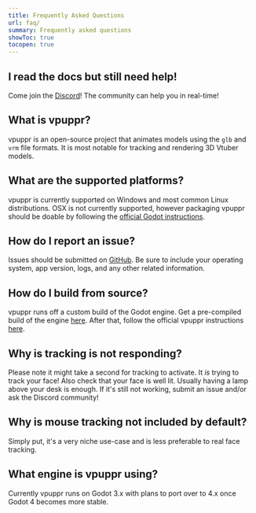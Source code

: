 ```yaml
---
title: Frequently Asked Questions
url: faq/
summary: Frequently asked questions
showToc: true
tocopen: true
---
```


## I read the docs but still need help!

Come join the [Discord](https://discord.gg/PeHR6Tjyvn)! The community can help you in real-time!

## What is vpuppr?

vpuppr is an open-source project that animates models using the `glb` and `vrm` file formats.
It is most notable for tracking and rendering 3D Vtuber models.

## What are the supported platforms?

vpuppr is currently supported on Windows and most common Linux distributions. OSX is not currently supported, however
packaging vpuppr should be doable by following the
[official Godot instructions](https://docs.godotengine.org/en/stable/tutorials/export/exporting_for_macos.html).

## How do I report an issue?

Issues should be submitted on [GitHub](https://github.com/virtual-puppet-project/vpuppr/issues). Be sure to include
your operating system, app version, logs, and any other related information.

## How do I build from source?

vpuppr runs off a custom build of the Godot engine. Get a pre-compiled build of the engine [here](https://github.com/you-win/godot/releases). After that, follow the official vpuppr instructions [here](https://github.com/virtual-puppet-project/vpuppr#building-from-source).

## Why is tracking is not responding?

Please note it might take a second for tracking to activate. It _is_ trying to track your face! Also check that
your face is well lit. Usually having a lamp above your desk is enough. If it's still not working, submit an issue
and/or ask the Discord community!

## Why is mouse tracking not included by default?

Simply put, it's a very niche use-case and is less preferable to real face tracking.

## What engine is vpuppr using?

Currently vpuppr runs on Godot 3.x with plans to port over to 4.x once Godot 4 becomes more stable.